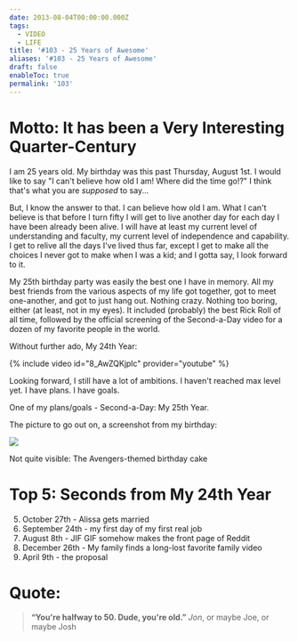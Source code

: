 ```yaml
---
date: 2013-08-04T00:00:00.000Z
tags:
  - VIDEO
  - LIFE
title: '#103 - 25 Years of Awesome'
aliases: '#103 - 25 Years of Awesome'
draft: false
enableToc: true
permalink: '103'
---
```



# Motto: It has been a Very Interesting Quarter-Century


I am 25 years old. My birthday was this past Thursday, August 1st. I would like to say "I can't believe how old I am! Where did the time go!?" I think that's what you are *supposed* to say...

But, I know the answer to that. I can believe how old I am. What I can't believe is that before I turn fifty I will get to live another day for each day I have been already been alive. I will have at least my current level of understanding and faculty, my current level of independence and capability. I get to relive all the days I've lived thus far, except I get to make all the choices I never got to make when I was a kid; and I gotta say, I look forward to it.

My 25th birthday party was easily the best one I have in memory. All my best friends from the various aspects of my life got together, got to meet one-another, and got to just hang out. Nothing crazy. Nothing too boring, either (at least, not in my eyes). It included (probably) the best Rick Roll of all time, followed by the official screening of the Second-a-Day video for a dozen of my favorite people in the world.

Without further ado, My 24th Year:

{% include video id="8_AwZQKjplc" provider="youtube" %}

Looking forward, I still have a lot of ambitions. I haven't reached max level yet. I have plans. I have goals.

One of my plans/goals - Second-a-Day: My 25th Year.

The picture to go out on, a screenshot from my birthday:

![](assets/103-1.png)

Not quite visible: The Avengers-themed birthday cake

# Top 5: Seconds from My 24th Year

5. October 27th - Alissa gets married
4. September 24th - my first day of my first real job
3. August 8th - JIF GIF somehow makes the front page of Reddit
2. December 26th - My family finds a long-lost favorite family video
1. April 9th - the proposal


# Quote:

> **“You're halfway to 50. Dude, you're old.”**
<cite>Jon</cite>, or maybe Joe, or maybe Josh

